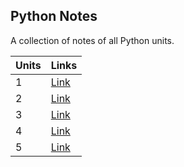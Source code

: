 ## Python Notes
A collection of notes of all Python units.

| Units	| Links |   	
|---	| -- |
| 1 | [Link](https://abhinav2369.github.io/Aktu-Python-Notes/Unit-1.md) |
| 2 | [Link](https://abhinav2369.github.io/Aktu-Python-Notes/Unit-2.md) |
| 3 | [Link](https://abhinav2369.github.io/Aktu-Python-Notes/Unit-3.md) |
| 4 | [Link](https://abhinav2369.github.io/Aktu-Python-Notes/Unit-4.md) |
| 5 | [Link](https://abhinav2369.github.io/Aktu-Python-Notes/Unit-5.md) |
